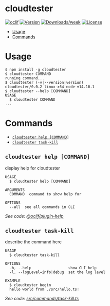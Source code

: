cloudtester
===========



[![oclif](https://img.shields.io/badge/cli-oclif-brightgreen.svg)](https://oclif.io)
[![Version](https://img.shields.io/npm/v/cloudtester.svg)](https://npmjs.org/package/cloudtester)
[![Downloads/week](https://img.shields.io/npm/dw/cloudtester.svg)](https://npmjs.org/package/cloudtester)
[![License](https://img.shields.io/npm/l/cloudtester.svg)](https://github.com/happy/cloudtester/blob/master/package.json)

<!-- toc -->
* [Usage](#usage)
* [Commands](#commands)
<!-- tocstop -->
# Usage
<!-- usage -->
```sh-session
$ npm install -g cloudtester
$ cloudtester COMMAND
running command...
$ cloudtester (-v|--version|version)
cloudtester/0.0.2 linux-x64 node-v14.10.1
$ cloudtester --help [COMMAND]
USAGE
  $ cloudtester COMMAND
...
```
<!-- usagestop -->
# Commands
<!-- commands -->
* [`cloudtester help [COMMAND]`](#cloudtester-help-command)
* [`cloudtester task-kill`](#cloudtester-task-kill)

## `cloudtester help [COMMAND]`

display help for cloudtester

```
USAGE
  $ cloudtester help [COMMAND]

ARGUMENTS
  COMMAND  command to show help for

OPTIONS
  --all  see all commands in CLI
```

_See code: [@oclif/plugin-help](https://github.com/oclif/plugin-help/blob/v3.2.0/src/commands/help.ts)_

## `cloudtester task-kill`

describe the command here

```
USAGE
  $ cloudtester task-kill

OPTIONS
  -h, --help                 show CLI help
  -l, --logLevel=info|debug  set the log level

EXAMPLE
  $ cloudtester begin
  hello world from ./src/hello.ts!
```

_See code: [src/commands/task-kill.ts](https://github.com/happyfresh/cloudtester/blob/v0.0.2/src/commands/task-kill.ts)_
<!-- commandsstop -->
